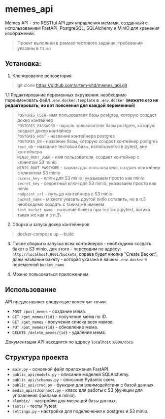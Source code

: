 # memes_api

Memes API - это RESTful API для управления мемами, созданный с использованием FastAPI, PostgreSQL, SQLAlchemy и MinIO для хранения изображений.

> Проект выполнен в рамках тестового задания, требования указаны в `ТЗ.md`

## Установка:

1. Клонирование репозитория

> git clone https://github.com/artem-sitd/memes_api.git

1.1 Редактирование переменных окружения:
необходимо переименовать файл `.env.docker.template` в `.env.docker` (**можете его не редактировать, но вот пояснения
для каждой переменной**)
> `POSTGRES_USER`- имя пользователя базы postgres, которую создаст докер контейнер \
`POSTGRES_PASSWORD` - пароль пользователя базы postgres, которую создаст докер контейнер \
`POSTGRES_HOST` - название контейнера postgres\
`POSTGRES_DB` - название базы, которую создаст контейнер postgres\
`test_db` - название тестовой базы, используется в pytest, вне контейнера\
`MINIO_ROOT_USER` - имя пользователя, создает контейнер с клиентом S3 minio\
`MINIO_ROOT_PASSWORD` - пароль для пользователя, создает контейнер с клиентом S3 minio\
`access_key` - ключ для S3 minio, указываем просто как minio\
`secret_key` - секретный ключ для S3 minio, указываем просто как minio\
`endpoint_url` - путь до контейнера с S3 minio\
`bucket_name` - можете указать другой либо оставить, но в п.3 необходимо создать с таким же именем\
`test_bucket_name` - название бакета при тестах в pytest, логика такая же как и в п.3\

2. Сборка и запуск докер контейнеров

> docker-compose up --build

3. После сборки и запуска всех контейнеров - необходимо создать бакет в S3 minio,
   для этого - переходим по адресу: `http://localhost:9001/buckets`, справа будет кнопка "Create Backet",
   даем название бакету - которая указана в вашем `.env.docker` в переменной `bucket_name`

4. Можно пользоваться приложением.

## Использование

API предоставляет следующие конечные точки:

- `POST /post_memes` - создание мема.
- `GET /get_memes/{id}` - получение мема по ID.
- `GET /get_memes` - получение списка всех мемов.
- `PUT /put_memes/{id}` - обновление мема.
- `DELETE /delete_memes/{id}` - удаление мема.

Документация API находится по адресу `localhost:8000/docs`

## Структура проекта

- `main.py` - основной файл приложения FastAPI.
- `public_api/models.py` - описание моделей SQLAlchemy.
- `public_api/schemas.py` - описание Pydantic схем.
- `public_api/crud.py` - функции для взаимодействия с базой данных.
- `media_api/s3connect.py` - класс для работы с S3 (функции для управления файлами в minio).
- `alembic/` - настройки для миграций базы данных.
- `tests/` - тесты Pytest.
- `settings.py` - настройки для подключения к postgres и S3 minio.